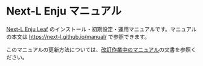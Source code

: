 # Next-L Enju マニュアル

[Next-L Enju Leaf](https://github.com/next-l/enju_leaf) のインストール・初期設定・運用マニュアルです。マニュアルの本文は https://next-l.github.io/manual/ で参照できます。

このマニュアルの更新方法については、[改訂作業中のマニュアル](https://next-l.jp/?page=manual%5Fedit)の文書を参照ください。

